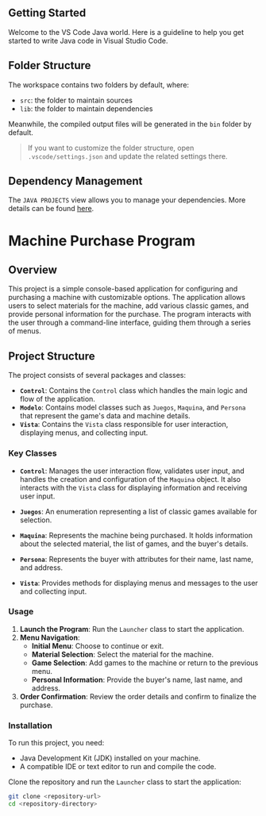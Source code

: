 ## Getting Started

Welcome to the VS Code Java world. Here is a guideline to help you get started to write Java code in Visual Studio Code.

## Folder Structure

The workspace contains two folders by default, where:

- `src`: the folder to maintain sources
- `lib`: the folder to maintain dependencies

Meanwhile, the compiled output files will be generated in the `bin` folder by default.

> If you want to customize the folder structure, open `.vscode/settings.json` and update the related settings there.

## Dependency Management

The `JAVA PROJECTS` view allows you to manage your dependencies. More details can be found [here](https://github.com/microsoft/vscode-java-dependency#manage-dependencies).

# Machine Purchase Program

## Overview

This project is a simple console-based application for configuring and purchasing a machine with customizable options. The application allows users to select materials for the machine, add various classic games, and provide personal information for the purchase. The program interacts with the user through a command-line interface, guiding them through a series of menus.

## Project Structure

The project consists of several packages and classes:

- **`Control`**: Contains the `Control` class which handles the main logic and flow of the application.
- **`Modelo`**: Contains model classes such as `Juegos`, `Maquina`, and `Persona` that represent the game's data and machine details.
- **`Vista`**: Contains the `Vista` class responsible for user interaction, displaying menus, and collecting input.

### Key Classes

- **`Control`**: Manages the user interaction flow, validates user input, and handles the creation and configuration of the `Maquina` object. It also interacts with the `Vista` class for displaying information and receiving user input.

- **`Juegos`**: An enumeration representing a list of classic games available for selection.

- **`Maquina`**: Represents the machine being purchased. It holds information about the selected material, the list of games, and the buyer's details.

- **`Persona`**: Represents the buyer with attributes for their name, last name, and address.

- **`Vista`**: Provides methods for displaying menus and messages to the user and collecting input.

### Usage

1. **Launch the Program**: Run the `Launcher` class to start the application.
2. **Menu Navigation**:
   - **Initial Menu**: Choose to continue or exit.
   - **Material Selection**: Select the material for the machine.
   - **Game Selection**: Add games to the machine or return to the previous menu.
   - **Personal Information**: Provide the buyer's name, last name, and address.
3. **Order Confirmation**: Review the order details and confirm to finalize the purchase.

### Installation

To run this project, you need:
- Java Development Kit (JDK) installed on your machine.
- A compatible IDE or text editor to run and compile the code.

Clone the repository and run the `Launcher` class to start the application:

```bash
git clone <repository-url>
cd <repository-directory>

